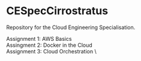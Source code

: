 # CESpecCirrostratus

Repository for the Cloud Engineering Specialisation.

Assignment 1: AWS Basics \
Assingment 2: Docker in the Cloud \
Assignment 3: Cloud Orchestration \
